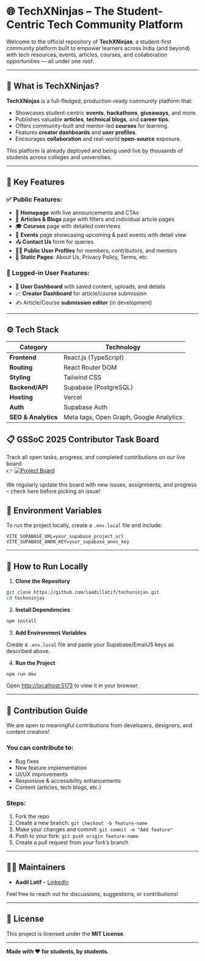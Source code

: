 # 🌐 TechXNinjas – The Student-Centric Tech Community Platform

Welcome to the official repository of **TechXNinjas**, a student-first community
platform built to empower learners across India (and beyond) with tech
resources, events, articles, courses, and collaboration opportunities — all
under one roof.

---

## 🚀 What is TechXNinjas?

**TechXNinjas** is a full-fledged, production-ready community platform that:

- Showcases student-centric **events**, **hackathons**, **giveaways**, and more.
- Publishes valuable **articles**, **technical blogs**, and **career tips**.
- Offers community-built and mentor-led **courses** for learning.
- Features **creator dashboards** and **user profiles**.
- Encourages **collaboration** and real-world **open-source** exposure.

This platform is already deployed and being used live by thousands of students
across colleges and universities.

---

## 🧩 Key Features

### ✅ Public Features:

- 🎯 **Homepage** with live announcements and CTAs
- 📰 **Articles & Blogs** page with filters and individual article pages
- 🎓 **Courses** page with detailed overviews
- 📅 **Events** page showcasing upcoming & past events with detail view
- 📤 **Contact Us** form for queries
- 👨‍💼 **Public User Profiles** for members, contributors, and mentors
- 📃 **Static Pages**: About Us, Privacy Policy, Terms, etc.

### 🔐 Logged-in User Features:

- 🧑 **User Dashboard** with saved content, uploads, and details
- 📈 **Creator Dashboard** for article/course submission
- ✍️ Article/Course **submission editor** (in development)

---

## ⚙️ Tech Stack

| Category            | Technology                              |
| ------------------- | --------------------------------------- |
| **Frontend**        | React.js (TypeScript)                   |
| **Routing**         | React Router DOM                        |
| **Styling**         | Tailwind CSS                            |
| **Backend/API**     | Supabase (PostgreSQL)                   |
| **Hosting**         | Vercel                                  |
| **Auth**            | Supabase Auth                           |
| **SEO & Analytics** | Meta tags, Open Graph, Google Analytics |

## 📋 GSSoC 2025 Contributor Task Board

Track all open tasks, progress, and completed contributions on our live board:  
👉 [![Project Board](https://img.shields.io/badge/Project-View%20Board-blue?style=for-the-badge)](https://github.com/users/techxninjas/projects/1/views/4)

We regularly update this board with new issues, assignments, and progress – check here before picking an issue!

## 🔑 Environment Variables

To run the project locally, create a `.env.local` file and include:

```env
VITE_SUPABASE_URL=your_supabase_project_url
VITE_SUPABASE_ANON_KEY=your_supabase_anon_key
```

---

## 🧪 How to Run Locally

1. **Clone the Repository**

```bash
git clone https://github.com/iaadillatif/techxninjas.git
cd techxninjas
```

2. **Install Dependencies**

```bash
npm install
```

3. **Add Environment Variables**

Create a `.env.local` file and paste your Supabase/EmailJS keys as described
above.

4. **Run the Project**

```bash
npm run dev
```

Open [http://localhost:5173](http://localhost:5173) to view it in your browser.

---

## 🤝 Contribution Guide

We are open to meaningful contributions from developers, designers, and content
creators!

### You can contribute to:

- Bug fixes
- New feature implementation
- UI/UX improvements
- Responsive & accessibility enhancements
- Content (articles, tech blogs, etc.)

### Steps:

1. Fork the repo
2. Create a new branch: `git checkout -b feature-name`
3. Make your changes and commit: `git commit -m "Add feature"`
4. Push to your fork: `git push origin feature-name`
5. Create a pull request from your fork’s branch

---

## 👨‍💻 Maintainers

- **Aadil Latif** – [LinkedIn](https://www.linkedin.com/in/iaadillatif/)

Feel free to reach out for discussions, suggestions, or contributions!

---

## 📄 License

This project is licensed under the **MIT License**.

---

**Made with ❤️ for students, by students.**

```
```
